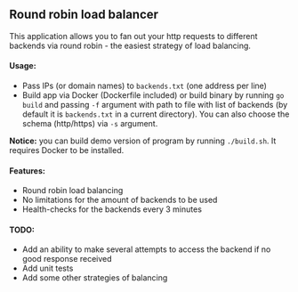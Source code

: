 ## Round robin load balancer
This application allows you to fan out your 
http requests to different backends via 
round robin - the easiest strategy of load balancing. 

#### Usage:
- Pass IPs (or domain names) to ```backends.txt``` 
(one address per line)
- Build app via Docker (Dockerfile included) or build binary by running
```go build``` and passing ```-f``` argument with path to file
with list of backends (by default it is ```backends.txt``` in a current directory).
You can also choose the schema (http/https) via ```-s``` argument. 

**Notice:** you can build demo version of program by running ```./build.sh```. 
It requires Docker to be installed.

#### Features: 
- Round robin load balancing
- No limitations for the amount of backends to be used
- Health-checks for the backends every 3 minutes

#### TODO: 
- Add an ability to make several attempts to access the 
backend if no good response received
- Add unit tests
- Add some other strategies of balancing